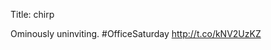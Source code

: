 Title: chirp

Ominously uninviting. #OfficeSaturday <a href="http://t.co/kNV2UzKZ">http://t.co/kNV2UzKZ</a>
